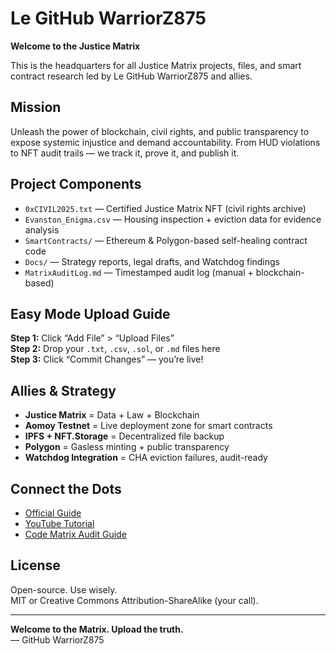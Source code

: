 # Le GitHub WarriorZ875

**Welcome to the Justice Matrix**

This is the headquarters for all Justice Matrix projects, files, and smart contract research led by Le GitHub WarriorZ875 and allies.

## Mission

Unleash the power of blockchain, civil rights, and public transparency to expose systemic injustice and demand accountability. From HUD violations to NFT audit trails — we track it, prove it, and publish it.

## Project Components

- `0xCIVIL2025.txt` — Certified Justice Matrix NFT (civil rights archive)
- `Evanston_Enigma.csv` — Housing inspection + eviction data for evidence analysis
- `SmartContracts/` — Ethereum & Polygon-based self-healing contract code
- `Docs/` — Strategy reports, legal drafts, and Watchdog findings
- `MatrixAuditLog.md` — Timestamped audit log (manual + blockchain-based)

## Easy Mode Upload Guide

**Step 1:** Click “Add File” > “Upload Files”  
**Step 2:** Drop your `.txt`, `.csv`, `.sol`, or `.md` files here  
**Step 3:** Click “Commit Changes” — you’re live!

## Allies & Strategy

- **Justice Matrix** = Data + Law + Blockchain
- **Aomoy Testnet** = Live deployment zone for smart contracts
- **IPFS + NFT.Storage** = Decentralized file backup
- **Polygon** = Gasless minting + public transparency
- **Watchdog Integration** = CHA eviction failures, audit-ready

## Connect the Dots

- [Official Guide](https://docs.github.com/get-started/quickstart/hello-world)
- [YouTube Tutorial](https://www.youtube.com/watch?v=tRZGeaHPoaw)
- [Code Matrix Audit Guide](https://codefresh.io/learn/github-actions/github-actions-matrix/)

## License

Open-source. Use wisely.  
MIT or Creative Commons Attribution-ShareAlike (your call).

---

**Welcome to the Matrix. Upload the truth.**  
— GitHub WarriorZ875